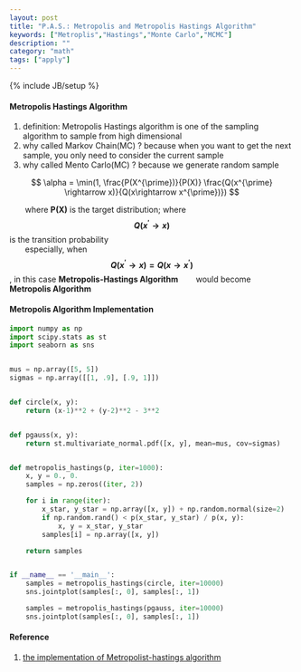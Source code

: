 ```yaml
---
layout: post
title: "P.A.S.: Metropolis and Metropolis Hastings Algorithm"
keywords: ["Metroplis","Hastings","Monte Carlo","MCMC"]
description: ""
category: "math"
tags: ["apply"]
---
```

{% include JB/setup %}

#### Metropolis Hastings Algorithm

1. definition: Metropolis Hastings algorithm is one of the sampling algorithm to sample from high dimensional
2. why called Markov Chain(MC) ? because when you  want to get the next sample, you only need to consider the current sample
3. why called Mento Carlo(MC) ?  because we generate random sample

$$
\alpha = \min(1, \frac{P(X^{\prime})}{P(X)} \frac{Q(x^{\prime} \rightarrow x)}{Q(x\rightarrow x^{\prime})})
$$


&nbsp;&nbsp;&nbsp;&nbsp;&nbsp;&nbsp;&nbsp;where **P(X)** is the target distribution;
where **$$Q(x^{\prime} \rightarrow x)$$** is the transition probability <br /> 
&nbsp;&nbsp;&nbsp;&nbsp;&nbsp;&nbsp;&nbsp;especially, when **$$Q(x^{\prime} \rightarrow x) = Q(x \rightarrow x^{\prime})$$**, in this case **Metropolis-Hastings Algorithm**
&nbsp;&nbsp;&nbsp;&nbsp;&nbsp;&nbsp;&nbsp;would become **Metropolis Algorithm**


#### Metropolis Algorithm Implementation

```python
import numpy as np
import scipy.stats as st
import seaborn as sns


mus = np.array([5, 5])
sigmas = np.array([[1, .9], [.9, 1]])


def circle(x, y):
    return (x-1)**2 + (y-2)**2 - 3**2


def pgauss(x, y):
    return st.multivariate_normal.pdf([x, y], mean=mus, cov=sigmas)


def metropolis_hastings(p, iter=1000):
    x, y = 0., 0.
    samples = np.zeros((iter, 2))

    for i in range(iter):
        x_star, y_star = np.array([x, y]) + np.random.normal(size=2)
        if np.random.rand() < p(x_star, y_star) / p(x, y):
            x, y = x_star, y_star
        samples[i] = np.array([x, y])

    return samples


if __name__ == '__main__':
    samples = metropolis_hastings(circle, iter=10000)
    sns.jointplot(samples[:, 0], samples[:, 1])

    samples = metropolis_hastings(pgauss, iter=10000)
    sns.jointplot(samples[:, 0], samples[:, 1])
```












#### Reference

1. [the implementation of Metropolist-hastings algorithm](https://wiseodd.github.io/techblog/2015/10/17/metropolis-hastings/)
